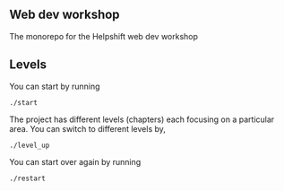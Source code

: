 ## Web dev workshop

The monorepo for the Helpshift web dev workshop

## Levels
You can start by running
```
./start
```

The project has different levels (chapters) each focusing on a particular area. You can switch to different levels by,
```
./level_up
```

You can start over again by running
```
./restart
```

